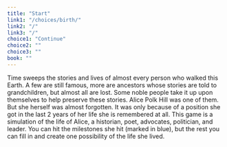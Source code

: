 ```yaml
---
title: "Start"
link1: "/choices/birth/"
link2: "/"
link3: "/"
choice1: "Continue"
choice2: ""
choice3: ""
book: ""
---
```

Time sweeps the stories and lives of almost every person who walked this Earth. A few are still famous, more are ancestors whose stories are told to grandchildren, but almost all are lost. Some noble people take it up upon themselves to help preserve these stories. Alice Polk Hill was one of them. But she herself was almost forgotten. It was only because of a position she got in the last 2 years of her life she is remembered at all. This game is a simulation of the life of Alice, a historian, poet, advocates, politician, and leader. You can hit the milestones she hit (marked in blue), but the rest you can fill in and create one possibility of the life she lived.
